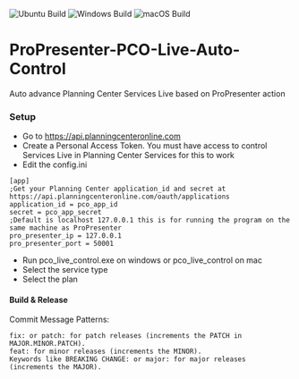![Ubuntu Build](https://github.com/pastorhudson/ProPresenter-PCO-Live-Auto-Control/actions/workflows/main.yml/badge.svg?branch=main&event=workflow_dispatch&label=ubuntu-build)
![Windows Build](https://github.com/pastorhudson/ProPresenter-PCO-Live-Auto-Control/actions/workflows/main.yml/badge.svg?branch=main&event=workflow_dispatch&label=windows-build)
![macOS Build](https://github.com/pastorhudson/ProPresenter-PCO-Live-Auto-Control/actions/workflows/main.yml/badge.svg?branch=main&event=workflow_dispatch&label=macos-build)
# ProPresenter-PCO-Live-Auto-Control
Auto advance Planning Center Services Live based on ProPresenter action

### Setup

- Go to https://api.planningcenteronline.com
- Create a Personal Access Token. You must have access to control Services Live in Planning Center Services for this to work
- Edit the config.ini

```editorconfig
[app]
;Get your Planning Center application_id and secret at https://api.planningcenteronline.com/oauth/applications
application_id = pco_app_id
secret = pco_app_secret
;Default is localhost 127.0.0.1 this is for running the program on the same machine as ProPresenter
pro_presenter_ip = 127.0.0.1
pro_presenter_port = 50001
```

- Run pco_live_control.exe on windows or pco_live_control on mac
- Select the service type
- Select the plan

#### Build & Release
Commit Message Patterns: 

    fix: or patch: for patch releases (increments the PATCH in MAJOR.MINOR.PATCH).
    feat: for minor releases (increments the MINOR).
    Keywords like BREAKING CHANGE: or major: for major releases (increments the MAJOR).